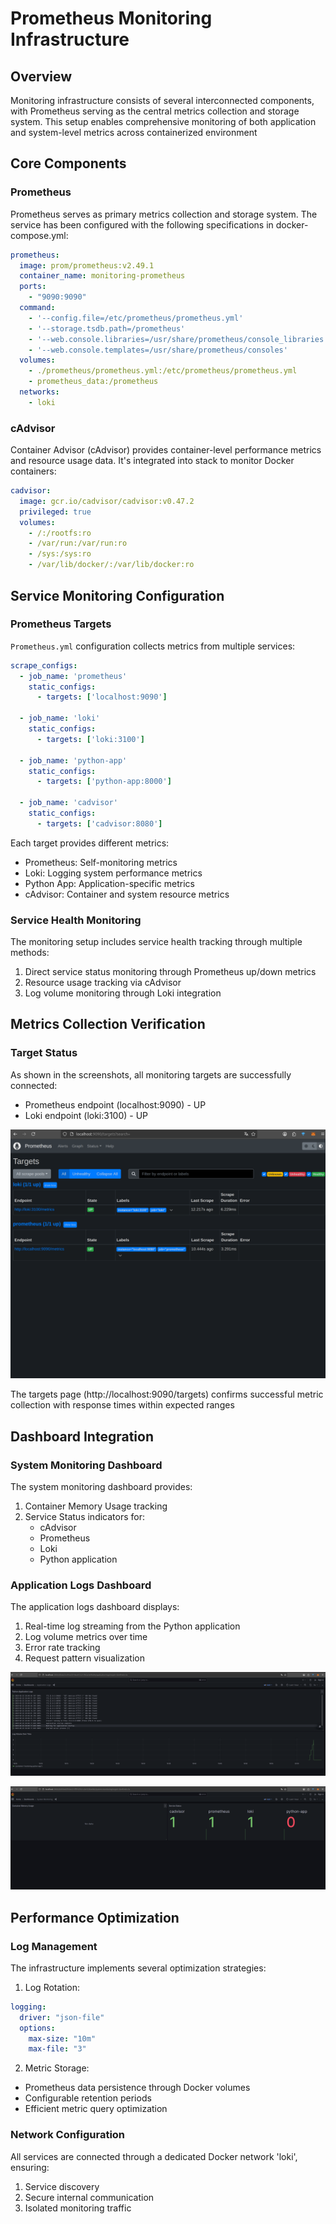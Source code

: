 # Prometheus Monitoring Infrastructure

## Overview
Monitoring infrastructure consists of several interconnected components, with Prometheus serving as the central metrics collection and storage system. This setup enables comprehensive monitoring of both application and system-level metrics across containerized environment

## Core Components

### Prometheus
Prometheus serves as primary metrics collection and storage system. The service has been configured with the following specifications in docker-compose.yml:

```yaml
prometheus:
  image: prom/prometheus:v2.49.1
  container_name: monitoring-prometheus
  ports:
    - "9090:9090"
  command:
    - '--config.file=/etc/prometheus/prometheus.yml'
    - '--storage.tsdb.path=/prometheus'
    - '--web.console.libraries=/usr/share/prometheus/console_libraries'
    - '--web.console.templates=/usr/share/prometheus/consoles'
  volumes:
    - ./prometheus/prometheus.yml:/etc/prometheus/prometheus.yml
    - prometheus_data:/prometheus
  networks:
    - loki
```

### cAdvisor
Container Advisor (cAdvisor) provides container-level performance metrics and resource usage data. It's integrated into stack to monitor Docker containers:

```yaml
cadvisor:
  image: gcr.io/cadvisor/cadvisor:v0.47.2
  privileged: true
  volumes:
    - /:/rootfs:ro
    - /var/run:/var/run:ro
    - /sys:/sys:ro
    - /var/lib/docker/:/var/lib/docker:ro
```

## Service Monitoring Configuration

### Prometheus Targets
`Prometheus.yml` configuration collects metrics from multiple services:

```yaml
scrape_configs:
  - job_name: 'prometheus'
    static_configs:
      - targets: ['localhost:9090']
  
  - job_name: 'loki'
    static_configs:
      - targets: ['loki:3100']
      
  - job_name: 'python-app'
    static_configs:
      - targets: ['python-app:8000']
      
  - job_name: 'cadvisor'
    static_configs:
      - targets: ['cadvisor:8080']
```

Each target provides different metrics:
- Prometheus: Self-monitoring metrics
- Loki: Logging system performance metrics
- Python App: Application-specific metrics
- cAdvisor: Container and system resource metrics

### Service Health Monitoring
The monitoring setup includes service health tracking through multiple methods:

1. Direct service status monitoring through Prometheus up/down metrics
2. Resource usage tracking via cAdvisor
3. Log volume monitoring through Loki integration

## Metrics Collection Verification

### Target Status
As shown in the screenshots, all monitoring targets are successfully connected:

- Prometheus endpoint (localhost:9090) - UP
- Loki endpoint (loki:3100) - UP

![Prometheus Targets Screenshot](assets/prometheus-targets.png)

The targets page (http://localhost:9090/targets) confirms successful metric collection with response times within expected ranges

## Dashboard Integration

### System Monitoring Dashboard
The system monitoring dashboard provides:

1. Container Memory Usage tracking
2. Service Status indicators for:
   - cAdvisor
   - Prometheus
   - Loki
   - Python application

### Application Logs Dashboard
The application logs dashboard displays:

1. Real-time log streaming from the Python application
2. Log volume metrics over time
3. Error rate tracking
4. Request pattern visualization

![alt text](assets/metrics2.png)

![alt text](assets/metrics1.png)

## Performance Optimization

### Log Management
The infrastructure implements several optimization strategies:

1. Log Rotation:
```yaml
logging:
  driver: "json-file"
  options:
    max-size: "10m"
    max-file: "3"
```

2. Metric Storage:
- Prometheus data persistence through Docker volumes
- Configurable retention periods
- Efficient metric query optimization

### Network Configuration
All services are connected through a dedicated Docker network 'loki', ensuring:

1. Service discovery
2. Secure internal communication
3. Isolated monitoring traffic